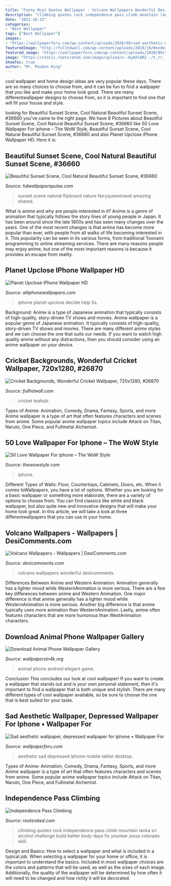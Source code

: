 ```yaml
---
title: "Funny Mcyt Quotes Wallpaper : Volcano Wallpapers Wonderful Desicomments"
description: "Climbing quotes rock independence pass climb mountain lanka sri alcohol challenge build better body days fix younker jessa colorado skill"
date: "2021-10-23"
categories:
- "Best Wallpaper"
tags: ["Best Wallpaper"]
images:
- "https://wallpaperforu.com/wp-content/uploads/2020/09/sad-aesthetic-wallpaper-200908152141351440x2560.jpg"
featuredImage: "http://fullhdwall.com/wp-content/uploads/2019/10/Wonderful-Cricket-Wallpaper-608x1080.jpg"
featured_image: "https://wallpaperforu.com/wp-content/uploads/2020/09/sad-aesthetic-wallpaper-200908152141351440x2560.jpg"
image: "https://static.rootsrated.com/image/upload/s--DyAXlQRI--/t_rr_large_natural/ipdnlbwm5nvhfr5tfj2q.jpg"
ShowToc: true
author: "Mr. Reuben King"
---
```



cool wallpaper and home design ideas are very popular these days. There are so many choices to choose from, and it can be fun to find a wallpaper that you like and make your home look good. There are many differentwallpaper designs to choose from, so it is important to find one that will fit your house and style.

	

		
looking for Beautiful Sunset Scene, Cool Natural Beautiful Sunset Scene, #36660 you've came to the right page. We have 8 Pictures about Beautiful Sunset Scene, Cool Natural Beautiful Sunset Scene, #36660 like 50 Love Wallpaper For iphone – The WoW Style, Beautiful Sunset Scene, Cool Natural Beautiful Sunset Scene, #36660 and also Planet Upclose iPhone Wallpaper HD. Here it is:
		
    
## Beautiful Sunset Scene, Cool Natural Beautiful Sunset Scene, #36660

<img loading=lazy src="http://www.hdwallpaperspulse.com/wp-content/uploads/2020/09/widescreen-natural-wallpaper.jpg" onerror="this.onerror=null;this.src='https://tse3.mm.bing.net/th?id=OIP.et1JZZIhfNX_9E0vc5kjVgHaM-&amp;pid=15.1';" alt="Beautiful Sunset Scene, Cool Natural Beautiful Sunset Scene, #36660">

_Source: hdwallpaperspulse.com_

>sunset scene natural flipboard nature fairyqueentravel amazing shared. 

	

What is anime and why are people interested in it?
Anime is a genre of animation that typically follows the story lines of young people in Japan. It has been around since the late 1800s and has seen many changes over the years. One of the most recent changes is that anime has become more popular than ever, with people from all walks of life becoming interested in it. This popularity can be seen in its various forms, from traditional Toonami programming to online streaming services. There are many reasons people may enjoy anime, but one of the most important reasons is because it provides an escape from reality.

    
## Planet Upclose IPhone Wallpaper HD

<img loading=lazy src="http://www.alliphonewallpapers.com/images/wallpapers/1080x1920/zaqmd0km1.jpg" onerror="this.onerror=null;this.src='https://tse2.mm.bing.net/th?id=OIP.oColdPrQjeYV0kUenE08SAHaNK&amp;pid=15.1';" alt="Planet Upclose iPhone Wallpaper HD">

_Source: alliphonewallpapers.com_

>iphone planet upclose decide help 5s. 

	

Background: Anime is a type of Japanese animation that typically consists of high-quality, story-driven TV shows and movies.
Anime wallpaper is a popular genre of Japanese animation. It typically consists of high-quality, story-driven TV shows and movies. There are many different anime styles and we can choose the one that suits our needs. If you want to watch high quality anime without any distractions, then you should consider using an anime wallpaper on your device.

    
## Cricket Backgrounds, Wonderful Cricket Wallpaper, 720x1280, #26870

<img loading=lazy src="http://fullhdwall.com/wp-content/uploads/2019/10/Wonderful-Cricket-Wallpaper-608x1080.jpg" onerror="this.onerror=null;this.src='https://tse4.mm.bing.net/th?id=OIP.I2kd5oPAgv6zxF1X_0zssgHaNJ&amp;pid=15.1';" alt="Cricket Backgrounds, Wonderful Cricket Wallpaper, 720x1280, #26870">

_Source: fullhdwall.com_

>cricket teahub. 

	

Types of Anime: Animation, Comedy, Drama, Fantasy, Sports, and more
Anime wallpaper is a type of art that often features characters and scenes from anime. Some popular anime wallpaper topics include Attack on Titan, Naruto, One Piece, and Fullmetal Alchemist.

    
## 50 Love Wallpaper For Iphone – The WoW Style

<img loading=lazy src="http://thewowstyle.com/wp-content/uploads/2014/12/Love-Prison-iPhone-5-Wallpaper.jpg" onerror="this.onerror=null;this.src='https://tse2.mm.bing.net/th?id=OIP.Utuz0PnEWOQFTA8KnTC_UgHaNJ&amp;pid=15.1';" alt="50 Love Wallpaper For iphone – The WoW Style">

_Source: thewowstyle.com_

>iphone. 

	

Different Types of Walls: Floor, Countertops, Cabinets, Doors, etc.
When it comes toWallpapers, you have a lot of options. Whether you are looking for a basic wallpaper or something more elaborate, there are a variety of options to choose from. You can find classics like white and black wallpaper, but also quite new and innovative designs that will make your home look great. In this article, we will take a look at three differentwallpapers that you can use in your home.

    
## Volcano Wallpapers - Wallpapers | DesiComments.com

<img loading=lazy src="https://www.desicomments.com/wallpapers/wp-content/uploads/2014/12/Wonderful-Volcano.jpg" onerror="this.onerror=null;this.src='https://tse3.mm.bing.net/th?id=OIP.LdYOfq0ctZaiUQFiJSQh_AHaEK&amp;pid=15.1';" alt="Volcano Wallpapers - Wallpapers | DesiComments.com">

_Source: desicomments.com_

>volcano wallpapers wonderful desicomments. 

	

Differences Between Anime and Western Animation: Animation generally has a lighter mood while WesternAnimation is more serious.
There are a few key differences between anime and Western Animation. One major difference is that anime generally has a lighter mood while WesternAnimation is more serious. Another big difference is that anime typically uses more animation than WesternAnimation. Lastly, anime often features characters that are more humorous than WestAnimation characters.

    
## Download Animal Phone Wallpaper Gallery

<img loading=lazy src="https://assets.wallpapersin4k.org/uploads/2017/04/Animal-Phone-Wallpaper-6.jpg" onerror="this.onerror=null;this.src='https://tse4.mm.bing.net/th?id=OIP.uP4_HYmIujPCJQcm9SaEFgHaNK&amp;pid=15.1';" alt="Download Animal Phone Wallpaper Gallery">

_Source: wallpapersin4k.org_

>animal phone android elegant game. 

	

Conclusion
This concludes our look at cool wallpaper! If you want to create a wallpaper that stands out and is your own personal statement, then it's important to find a wallpaper that is both unique and stylish. There are many different types of cool wallpaper available, so be sure to choose the one that is best suited for your taste.

    
## Sad Aesthetic Wallpaper, Depressed Wallpaper For Iphone • Wallpaper For

<img loading=lazy src="https://wallpaperforu.com/wp-content/uploads/2020/09/sad-aesthetic-wallpaper-200908152141351440x2560.jpg" onerror="this.onerror=null;this.src='https://tse1.mm.bing.net/th?id=OIP.QFE37fZ1qCMv6P43LZGZJQHaNK&amp;pid=15.1';" alt="Sad aesthetic wallpaper, depressed wallpaper for iphone • Wallpaper For">

_Source: wallpaperforu.com_

>aesthetic sad depressed iphone mobile tablet desktop. 

	

Types of Anime: Animation, Comedy, Drama, Fantasy, Sports, and more
Anime wallpaper is a type of art that often features characters and scenes from anime. Some popular anime wallpaper topics include Attack on Titan, Naruto, One Piece, and Fullmetal Alchemist.

    
## Independence Pass Climbing

<img loading=lazy src="https://static.rootsrated.com/image/upload/s--DyAXlQRI--/t_rr_large_natural/ipdnlbwm5nvhfr5tfj2q.jpg" onerror="this.onerror=null;this.src='https://tse4.mm.bing.net/th?id=OIP.0wpuY9KdmEyxDNclGen_6QHaFH&amp;pid=15.1';" alt="Independence Pass Climbing">

_Source: rootsrated.com_

>climbing quotes rock independence pass climb mountain lanka sri alcohol challenge build better body days fix younker jessa colorado skill. 

	

Design and Basics: How to select a wallpaper and what is included in a typical job.
When selecting a wallpaper for your home or office, it is important to understand the basics. Included in most wallpaper choices are the colors and patterns that will be used, as well as the sizes of each image. Additionally, the quality of the wallpaper will be determined by how often it will need to be changed and how richly it will be decorated.

